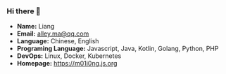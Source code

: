 ### Hi there 👋

<!--
**m01i0ng/m01i0ng** is a ✨ _special_ ✨ repository because its `README.md` (this file) appears on your GitHub profile.

Here are some ideas to get you started:

- 🔭 I’m currently working on ...
- 🌱 I’m currently learning ...
- 👯 I’m looking to collaborate on ...
- 🤔 I’m looking for help with ...
- 💬 Ask me about ...
- 📫 How to reach me: ...
- 😄 Pronouns: ...
- ⚡ Fun fact: ...
-->

- **Name:** Liang
- **Email:** alley.ma@qq.com
- **Language:** Chinese, English
- **Programing Language:** Javascript, Java, Kotlin, Golang, Python, PHP
- **DevOps:** Linux, Docker, Kubernetes
- **Homepage:** https://m01i0ng.js.org
